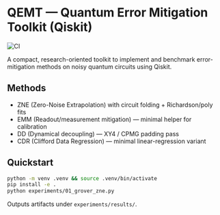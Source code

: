 # QEMT — Quantum Error Mitigation Toolkit (Qiskit)
![CI](https://github.com/sunnyraj19/qemt/actions/workflows/ci.yml/badge.svg)

A compact, research-oriented toolkit to implement and benchmark error-mitigation methods on noisy quantum circuits using Qiskit.

## Methods
- ZNE (Zero-Noise Extrapolation) with circuit folding + Richardson/poly fits
- EMM (Readout/measurement mitigation) — minimal helper for calibration
- DD (Dynamical decoupling) — XY4 / CPMG padding pass
- CDR (Clifford Data Regression) — minimal linear-regression variant

## Quickstart
```bash
python -m venv .venv && source .venv/bin/activate
pip install -e .
python experiments/01_grover_zne.py
```
Outputs artifacts under `experiments/results/`.

